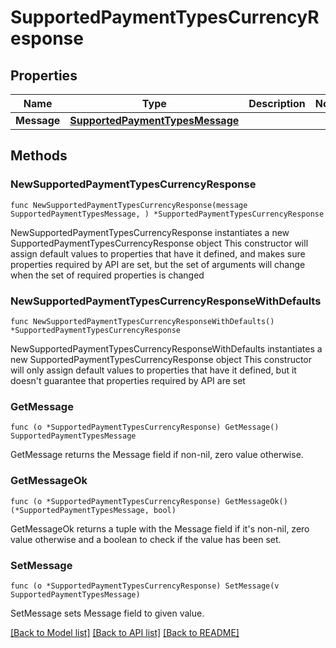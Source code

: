 # SupportedPaymentTypesCurrencyResponse

## Properties

Name | Type | Description | Notes
------------ | ------------- | ------------- | -------------
**Message** | [**SupportedPaymentTypesMessage**](SupportedPaymentTypesMessage.md) |  | 

## Methods

### NewSupportedPaymentTypesCurrencyResponse

`func NewSupportedPaymentTypesCurrencyResponse(message SupportedPaymentTypesMessage, ) *SupportedPaymentTypesCurrencyResponse`

NewSupportedPaymentTypesCurrencyResponse instantiates a new SupportedPaymentTypesCurrencyResponse object
This constructor will assign default values to properties that have it defined,
and makes sure properties required by API are set, but the set of arguments
will change when the set of required properties is changed

### NewSupportedPaymentTypesCurrencyResponseWithDefaults

`func NewSupportedPaymentTypesCurrencyResponseWithDefaults() *SupportedPaymentTypesCurrencyResponse`

NewSupportedPaymentTypesCurrencyResponseWithDefaults instantiates a new SupportedPaymentTypesCurrencyResponse object
This constructor will only assign default values to properties that have it defined,
but it doesn't guarantee that properties required by API are set

### GetMessage

`func (o *SupportedPaymentTypesCurrencyResponse) GetMessage() SupportedPaymentTypesMessage`

GetMessage returns the Message field if non-nil, zero value otherwise.

### GetMessageOk

`func (o *SupportedPaymentTypesCurrencyResponse) GetMessageOk() (*SupportedPaymentTypesMessage, bool)`

GetMessageOk returns a tuple with the Message field if it's non-nil, zero value otherwise
and a boolean to check if the value has been set.

### SetMessage

`func (o *SupportedPaymentTypesCurrencyResponse) SetMessage(v SupportedPaymentTypesMessage)`

SetMessage sets Message field to given value.



[[Back to Model list]](../README.md#documentation-for-models) [[Back to API list]](../README.md#documentation-for-api-endpoints) [[Back to README]](../README.md)


